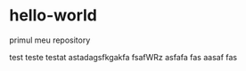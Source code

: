 # hello-world

primul meu repository

test teste testat astadagsfkgakfa
fsafWRz
asfafa
fas
aasaf
fas
